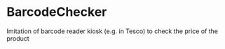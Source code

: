 # BarcodeChecker
Imitation of barcode reader kiosk (e.g. in Tesco) to check the price of the product
